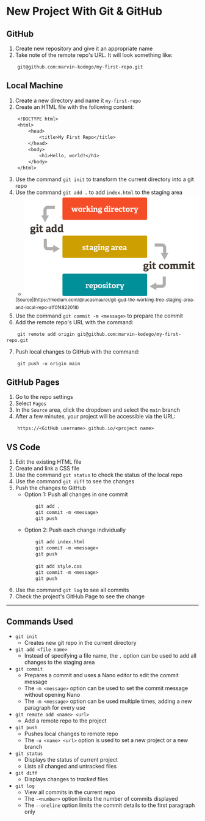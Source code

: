 # New Project With Git & GitHub

## GitHub
1. Create new repository and give it an appropriate name
2. Take note of the remote repo's URL. It will look something like:
```
    git@github.com:marvin-kodego/my-first-repo.git
```

## Local Machine
1. Create a new directory and name it `my-first-repo`
2. Create an HTML file with the following content:
```
    <!DOCTYPE html>
    <html>
        <head>
            <title>My First Repo</title>
        </head>
        <body>
            <h1>Hello, world!</h1>
        </body>
    </html>
```
3. Use the command `git init` to transform the current directory into a git repo
4. Use the command `git add .` to add `index.html` to the staging area
    - ![Git working tree vs staging area vs local repo](../media/git-working-staging-local.png)
    <sup>
        [Source](https://medium.com/@lucasmaurer/git-gud-the-working-tree-staging-area-and-local-repo-a1f0f4822018)
    </sup>
5. Use the command `git commit -m <message>` to prepare the commit
6. Add the remote repo's URL with the command:
```
    git remote add origin git@github.com:marvin-kodego/my-first-repo.git
```
7. Push local changes to GitHub with the command:
```
    git push -u origin main
```

## GitHub Pages
1. Go to the repo settings
2. Select `Pages`
3. In the `Source` area, click the dropdown and select the `main` branch
4. After a few minutes, your project will be accessible via the URL:
```
    https://<GitHub username>.github.io/<project name>
```

## VS Code
1. Edit the existing HTML file
2. Create and link a CSS file
3. Use the command `git status` to check the status of the local repo
4. Use the command `git diff` to see the changes
5. Push the changes to GitHub
    - Option 1: Push all changes in one commit
        ```
            git add .
            git commit -m <message>
            git push
        ```
    - Option 2: Push each change individually
        ```
            git add index.html
            git commit -m <message>
            git push

            git add style.css
            git commit -m <message>
            git push
        ```
6. Use the command `git log` to see all commits
7. Check the project's GitHub Page to see the change

- - -

## Commands Used
- `git init`
    - Creates new git repo in the current directory
- `git add <file name>`
    - Instead of specifying a file name, the `.` option can be used to add all changes to the staging area
- `git commit`
    - Prepares a commit and uses a Nano editor to edit the commit message
    - The `-m <message>` option can be used to set the commit message without opening Nano
    - The `-m <message>` option can be used multiple times, adding a new paragraph for every use
- `git remote add <name> <url>`
    - Add a remote repo to the project
- `git push`
    - Pushes local changes to remote repo
    - The `-u <name> <url>` option is used to set a new project or a new branch
- `git status`
    - Displays the status of current project
    - Lists all changed and untracked files
- `git diff`
    - Displays changes to *tracked* files
- `git log`
    - View all commits in the current repo
    - The `-<number>` option limits the number of commits displayed
    - The `--oneline` option limits the commit details to the first paragraph only

